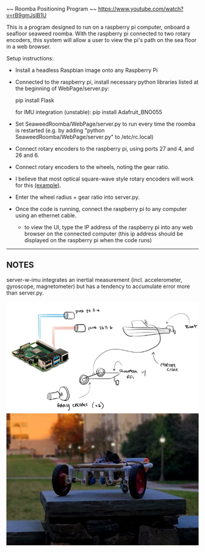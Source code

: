 ~~ Roomba Positioning Program ~~
https://www.youtube.com/watch?v=rB9gmJslB1U

This is a program designed to run on a raspberry pi computer, onboard a seafloor seaweed roomba. 
With the raspberry pi connected to two rotary encoders, this system will allow a user to view the pi's path on the sea floor in a web browser.

Setup instructions:

- Install a headless Raspbian image onto any Raspberry Pi
- Connected to the raspberry pi, install necessary python libraries listed at the beginning of WebPage/server.py:

  pip install Flask
  
  for IMU integration (unstable):
  pip install Adafruit_BNO055
 
 - Set SeaweedRoomba/WebPage/server.py to run every time the roomba is restarted 
        (e.g. by adding "python SeaweedRoomba/WebPage/server.py" to /etc/rc.local)
 - Connect rotary encoders to the raspberry pi, using ports 27 and 4, and 26 and 6. 
 - Connect rotary encoders to the wheels, noting the gear ratio. 
  - I believe that most optical square-wave style rotary encoders will work for this [(example)](https://www.amazon.com/Incremental-Optical-Rotary-Encoder-Collector/dp/B07SKJ1WXB).
 - Enter the wheel radius + gear ratio into server.py. 
 - Once the code is running, connect the raspberry pi to any computer using an ethernet cable.
    - to view the UI, type the IP address of the raspberry pi into any web browser on the connected computer 
    (this ip address should be displayed on the raspberry pi when the code runs)
 
 --------
 NOTES
--------

server-w-imu integrates an inertial measurement (incl. accelerometer, gyroscope, magnetometer) but has a tendency to accumulate error more than server.py.

![Setup Schematic](https://github.com/EGR101-SeaweedRoomba/SeaweedRoomba/blob/main/Roomba%20Navigation%20Setup%20(low%20res).png)
![Final Prototype](https://github.com/EGR101-SeaweedRoomba/SeaweedRoomba/blob/main/Prototype-Photo.jpg)
